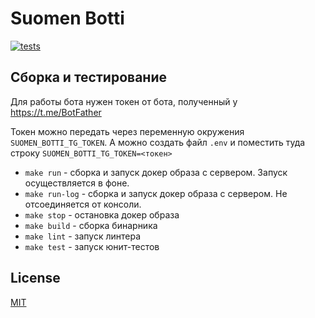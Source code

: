 # Suomen Botti

[![tests](https://github.com/zaz600/suomen-botti/actions/workflows/go-pr-check.yml/badge.svg)](https://github.com/zaz600/suomen-botti/actions/workflows/go-pr-check.yml)

## Сборка и тестирование
Для работы бота нужен токен от бота, полученный у https://t.me/BotFather

Токен можно передать через переменную окружения `SUOMEN_BOTTI_TG_TOKEN`.
А можно создать файл `.env` и поместить туда строку `SUOMEN_BOTTI_TG_TOKEN=<токен>`

- `make run` - сборка и запуск докер образа с сервером. Запуск осуществляется в фоне.
- `make run-log` - сборка и запуск докер образа с сервером. Не отсоединяется от консоли.
- `make stop` - остановка докер образа
- `make build` - сборка бинарника
- `make lint` - запуск линтера
- `make test` - запуск юнит-тестов

## License

[MIT](http://zaz600.mit-license.org) 
